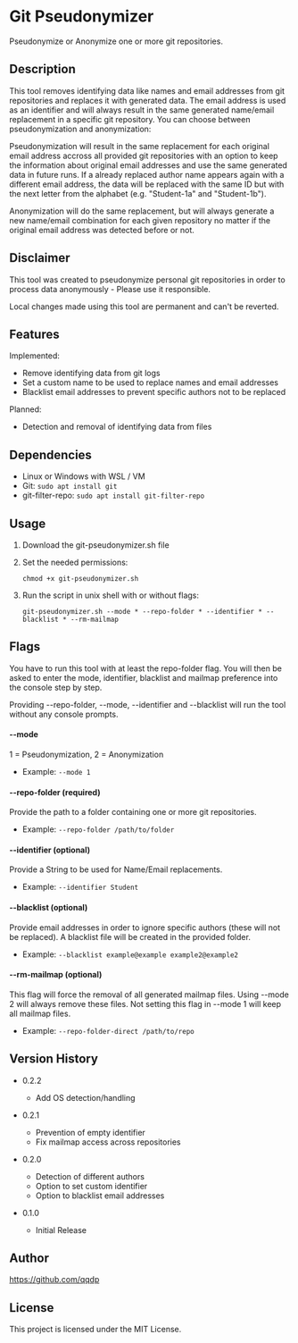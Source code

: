 # Git Pseudonymizer

Pseudonymize or Anonymize one or more git repositories.

## Description

This tool removes identifying data like names and email addresses from git repositories and replaces it with generated data. The email address is used as an identifier and will always result in the same generated name/email replacement in a specific git repository. You can choose between pseudonymization and anonymization:

Pseudonymization will result in the same replacement for each original email address accross all provided git repositories with an option to keep the information about original email addresses and use the same generated data in future runs. If a already replaced author name appears again with a different email address, the data will be replaced with the same ID but with the next letter from the alphabet (e.g. "Student-1a" and "Student-1b").

Anonymization will do the same replacement, but will always generate a new name/email combination for each given repository no matter if the original email address was detected before or not.

## Disclaimer

This tool was created to pseudonymize personal git repositories in order to process data anonymously - Please use it responsible.

Local changes made using this tool are permanent and can't be reverted.

## Features

Implemented:

* Remove identifying data from git logs
* Set a custom name to be used to replace names and email addresses
* Blacklist email addresses to prevent specific authors not to be replaced

Planned:

* Detection and removal of identifying data from files

## Dependencies

* Linux or Windows with WSL / VM
* Git: `sudo apt install git`
* git-filter-repo: `sudo apt install git-filter-repo`

## Usage

1. Download the git-pseudonymizer.sh file

2. Set the needed permissions:
   
   ```shell
   chmod +x git-pseudonymizer.sh
   ```

3. Run the script in unix shell with or without flags:
   
   ```shell
   git-pseudonymizer.sh --mode * --repo-folder * --identifier * --blacklist * --rm-mailmap
   ```

## Flags

You have to run this tool with at least the repo-folder flag. You will then be asked to enter the mode, identifier, blacklist and mailmap preference into the console step by step.

Providing --repo-folder, --mode, --identifier and --blacklist will run the tool without any console prompts.

#### --mode

1 = Pseudonymization, 2 = Anonymization

- Example: `--mode 1`

#### --repo-folder (required)

Provide the path to a folder containing one or more git repositories.

- Example: `--repo-folder /path/to/folder`

#### --identifier (optional)

Provide a String to be used for Name/Email replacements.

- Example: `--identifier Student`

#### --blacklist (optional)

Provide email addresses in order to ignore specific authors (these will not be replaced). A blacklist file will be created in the provided folder.

- Example: `--blacklist example@example example2@example2`

#### --rm-mailmap (optional)

This flag will force the removal of all generated mailmap files. Using --mode 2 will always remove these files. Not setting this flag in --mode 1 will keep all mailmap files.

- Example: `--repo-folder-direct /path/to/repo`

## Version History

* 0.2.2
  * Add OS detection/handling

* 0.2.1
  * Prevention of empty identifier
  * Fix mailmap access across repositories

* 0.2.0
  * Detection of different authors
  * Option to set custom identifier
  * Option to blacklist email addresses

* 0.1.0
  * Initial Release

## Author

https://github.com/qqdp

## License

This project is licensed under the MIT License.